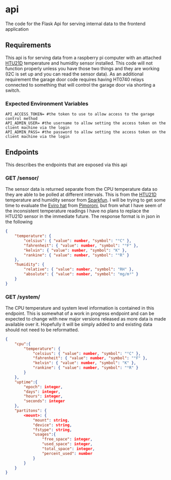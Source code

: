 # api
The code for the Flask Api for serving internal data to the frontend application

## Requirements
This api is for serving data from a raspberry pi computer with an attached [HTU21D](https://learn.sparkfun.com/tutorials/htu21d-humidity-sensor-hookup-guide) temperature and humidity sensor installed.  This code will not function properly unless you have those two things and they are working (I2C is set up and you can read the sensor data).  As an additional requirement the garage door code requires having HT0740 relays connected to something that will control the garage door via shorting a switch.

### Expected Environment Variables
```shell
API_ACCESS_TOKEN= #the token to use to allow access to the garage control method
API_ADMIN_USER= #the username to allow setting the access token on the client machine via the login
API_ADMIN_PASS= #the password to allow setting the access token on the client machine via the login
```

## Endpoints
This describes the endpoints that are exposed via this api

### GET /sensor/
The sensor data is returned separate from the CPU temperature data so they are able to be polled at different intervals.  This is from the [HTU21D](https://learn.sparkfun.com/tutorials/htu21d-humidity-sensor-hookup-guide) temperature and humidity sensor from [Sparkfun](https://www.sparkfun.com/).  I will be trying to get some time to evaluate the [Eviro hat](https://shop.pimoroni.com/products/enviro?variant=31155658489939) from [Pimoroni](https://shop.pimoroni.com/), but from what I have seem of the inconsistent temperature readings I have no plans to replace the HTU21D sensor in the immediate future.  The response format is in json in the following

```json
{
    "temperature": {
        "celsius": { "value": number, "symbol": "°C" },
        "fahrenheit": { "value": number, "symbol": "°F" },
        "kelvin": { "value": number, "symbol": "K" },
        "rankine": { "value": number, "symbol": "°R" }
    },
    "humidity": {
        "relative": { "value": number, "symbol": "RH" },
        "absolute": { "value": number, "symbol": "mg/m³" }
    }
}
```

### GET /system/
The CPU temperature and system level information is contained in this endpoint.  This is somewhat of a work in progress endpoint and can be expected to change with new major versions released as more data is made available over it.  Hopefully it will be simply added to and existing data should not need to be reformatted.

```json
{
    "cpu":{
        "temperature": {
            "celsius": { "value": number, "symbol": "°C" },
            "fahrenheit": { "value": number, "symbol": "°F" },
            "kelvin": { "value": number, "symbol": "K" },
            "rankine": { "value": number, "symbol": "°R" }
        }
    },
    "uptime":{
        "epoch": integer,
        "days": integer,
        "hours": integer,
        "seconds": integer
    },
    "partitons": {
        <mount>: {
            "mount": string,
            "device": string,
            "fstype": string,
            "usages":{
                "free_space": integer,
                "used_space": integer,
                "total_space": integer,
                "percent_used": number
            }
        }
    }
}
```